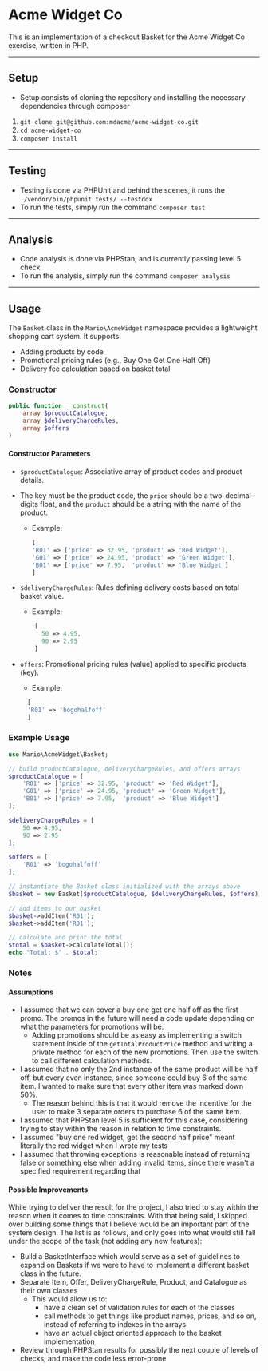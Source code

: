 # Acme Widget Co

This is an implementation of a checkout Basket for the Acme Widget Co exercise, written in PHP.

---

## Setup
- Setup consists of cloning the repository and installing the necessary dependencies through composer
1. `git clone git@github.com:mdacme/acme-widget-co.git`
2. `cd acme-widget-co`
3. `composer install`

---

## Testing
- Testing is done via PHPUnit and behind the scenes, it runs the `./vendor/bin/phpunit tests/ --testdox`
- To run the tests, simply run the command `composer test`

---

## Analysis
- Code analysis is done via PHPStan, and is currently passing level 5 check
- To run the analysis, simply run the command `composer analysis`

---

## Usage
The `Basket` class in the `Mario\AcmeWidget` namespace provides a lightweight shopping cart system. It supports:

- Adding products by code
- Promotional pricing rules (e.g., Buy One Get One Half Off)
- Delivery fee calculation based on basket total

### Constructor

```php
public function __construct(
    array $productCatalogue,
    array $deliveryChargeRules,
    array $offers
)
```

#### Constructor Parameters

- `$productCatalogue`: Associative array of product codes and product details.
- The key must be the product code, the `price` should be a two-decimal-digits float, and the `product` should be a string with the name of the product.
    - Example:
      ```php
      [
      'R01' => ['price' => 32.95, 'product' => 'Red Widget'],
      'G01' => ['price' => 24.95, 'product' => 'Green Widget'],
      'B01' => ['price' => 7.95,  'product' => 'Blue Widget']
      ]
      ```
- `$deliveryChargeRules`: Rules defining delivery costs based on total basket value.
    - Example:
  ```php
      [
        50 => 4.95, 
        90 => 2.95
      ]
  ```
  
- `offers`: Promotional pricing rules (value) applied to specific products (key).
    - Example:
  ```php
    [
    'R01' => 'bogohalfoff'
    ]
  ```

### Example Usage
```php
use Mario\AcmeWidget\Basket;

// build productCatalogue, deliveryChargeRules, and offers arrays
$productCatalogue = [
    'R01' => ['price' => 32.95, 'product' => 'Red Widget'],
    'G01' => ['price' => 24.95, 'product' => 'Green Widget'],
    'B01' => ['price' => 7.95,  'product' => 'Blue Widget']
];

$deliveryChargeRules = [
    50 => 4.95,
    90 => 2.95
];

$offers = [
    'R01' => 'bogohalfoff'
];

// instantiate the Basket class initialized with the arrays above
$basket = new Basket($productCatalogue, $deliveryChargeRules, $offers);

// add items to our basket
$basket->addItem('R01');
$basket->addItem('R01');

// calculate and print the total
$total = $basket->calculateTotal();
echo "Total: $" . $total;

```

### Notes
#### Assumptions
- I assumed that we can cover a buy one get one half off as the first promo. The promos in the future will need a code update depending on what the parameters for promotions will be.
  - Adding promotions should be as easy as implementing a switch statement inside of the `getTotalProductPrice` method and writing a private method for each of the new promotions. Then use the switch to call different calculation methods.
- I assumed that no only the 2nd instance of the same product will be half off, but every even instance, since someone could buy 6 of the same item. I wanted to make sure that every other item was marked down 50%.
  - The reason behind this is that it would remove the incentive for the user to make 3 separate orders to purchase 6 of the same item.
- I assumed that PHPStan level 5 is sufficient for this case, considering trying to stay within the reason in relation to time constraints.
- I assumed "buy one red widget, get the second half price" meant literally the red widget when I wrote my tests
- I assumed that throwing exceptions is reasonable instead of returning false or something else when adding invalid items, since there wasn't a specified requirement regarding that

#### Possible Improvements
While trying to deliver the result for the project, I also tried to stay within the reason when it comes to time constraints.
With that being said, I skipped over building some things that I believe would be an important part of the system design.
The list is as follows, and only goes into what would still fall under the scope of the task (not adding any new features):
- Build a BasketInterface which would serve as a set of guidelines to expand on Baskets if we were to have to implement a different basket class in the future.
- Separate Item, Offer, DeliveryChargeRule, Product, and Catalogue as their own classes
  - This would allow us to:
    - have a clean set of validation rules for each of the classes
    - call methods to get things like product names, prices, and so on, instead of referring to indexes in the arrays
    - have an actual object oriented approach to the basket implementation
- Review through PHPStan results for possibly the next couple of levels of checks, and make the code less error-prone
